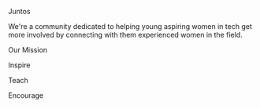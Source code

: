 Juntos 

We're a community dedicated to helping young aspiring women in tech get more involved by connecting with them experienced women in the field. 


Our Mission 

Inspire 

Teach 

Encourage 


